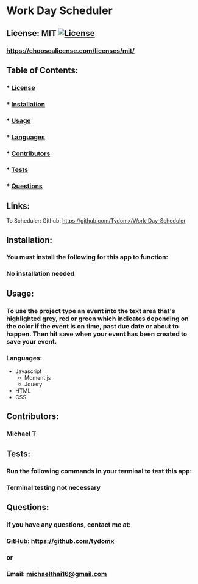 # Work Day Scheduler
  ## License: MIT [![License](https://img.shields.io/badge/license-MIT-yellow)](./LICENSE)
  ### https://choosealicense.com/licenses/mit/

  ## Table of Contents: 
  ### * [License](#license)
  ### * [Installation](#installation)
  ### * [Usage](#usage)
  ### * [Languages](#languages)
  ### * [Contributors](#contributors)
  ### * [Tests](#tests)
  ### * [Questions](#questions)
  
  ## Links: 
  To Scheduler: 
  Github: https://github.com/Tydomx/Work-Day-Scheduler

  ## Installation:
  ### You must install the following for this app to function:
  ### No installation needed

  ## Usage: 
  ### To use the project type an event into the text area that's highlighted grey, red or green which indicates depending on the color if the event is on time, past due date or about to happen. Then hit save when your event has been created to save your event.
  
  ### Languages:
  - Javascript
      - Moment.js
      - Jquery
  - HTML
  - CSS

  ## Contributors:
  ### Michael T

  ## Tests: 
  ### Run the following commands in your terminal to test this app:
  ### Terminal testing not necessary

  ## Questions: 
  ### If you have any questions, contact me at:
  ### GitHub: https://github.com/tydomx
  ### or
  ### Email: michaelthai16@gmail.com
